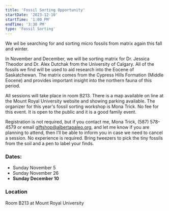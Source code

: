 ```yaml
---
title: 'Fossil Sorting Opportunity'
startDate: '2023-12-10'
startTime: '1:00 PM'
endTime: '3:30 PM'
type: 'Fossil Sorting'
---
```


We wil be searching for and sorting micro fossils from matrix again this fall and winter.

In November and December, we will be sorting matrix for Dr. Jessica Theodor and Dr. Alex Dutchak from the University of Calgary. All of the fossils we find will be used to aid research into the Eocene of Saskatchewan. The matrix comes from the Cypress Hills Formation (Middle Eocene) and provides important insight into the northern fauna of this period.

All sessions will take place in room B213. There is a map available on line at the Mount Royal University website and showing parking available. The organizer for this year's fossil sorting workshop is Mona Trick.
No fee for this event. It is open to the public and it is a good family event.

Registration is not required, but if you contact me, Mona Trick, (587) 578-4579 or email giftshop@albertapaleo.org, and let me know if you are planning to attend, then I’ll be able to inform you in case we need to cancel a session. No experience is required. Bring tweezers to pick the tiny fossils from the soil and a pen to label your finds.

### Dates:

-   Sunday November 5
-   Sunday November 26
-   **Sunday December 10**

### Location

Room B213 at Mount Royal University
